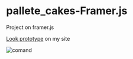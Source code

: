 # pallete_cakes-Framer.js

Project on framer.js

[Look prototype](http://dariographics.com/framer/cards/) on my site

![comand](https://dl.dropboxusercontent.com/s/3ipmxmsd384aw58/pallete_cakes.png?dl=0)

